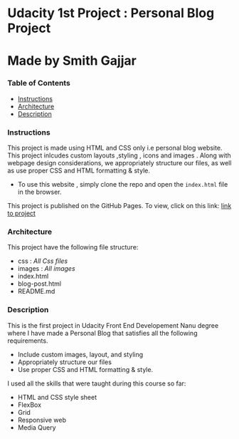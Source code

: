 # Udacity 1st Project : Personal Blog Project
# Made by Smith Gajjar

### Table of Contents

* [Instructions](#instructions)
* [Architecture](#architecture)
* [Description](#description)

### Instructions

This project is made using HTML and CSS only i.e personal blog website. This project inlcudes custom layouts ,styling , icons  and  images . Along with webpage design considerations,  we appropriately structure our files, as well as use proper CSS and HTML formatting & style.

- To use this website , simply clone the repo and open the `index.html` file in the browser.

This project is published on the GitHub Pages. To view, click on this link: [link to project]()



### Architecture 
This project have the following file structure:
- css
    : *All Css files*
- images
    : *All images*
- index.html
- blog-post.html
- README.md

### Description

This is the first project in Udacity Front End Developement Nanu degree where I have made a  Personal Blog that satisfies all  the following requirements.
- Include custom images, layout, and styling
- Appropriately structure our files
- Use proper CSS and HTML formatting & style.

I used all the skills that were taught during this course so far:

- HTML and CSS style sheet
- FlexBox
- Grid
- Responsive web
- Media Query
